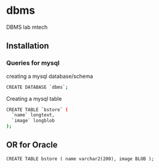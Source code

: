 # dbms
DBMS lab mtech 

## Installation

### Queries for  mysql 

creating a mysql database/schema
```sh
CREATE DATABASE `dbms`;
```

Creating a mysql table
```sh
CREATE TABLE `bstore` (
  `name` longtext,
  `image` longblob
);
```

## OR for Oracle

```CREATE TABLE bstore ( name varchar2(200), image BLOB );```
